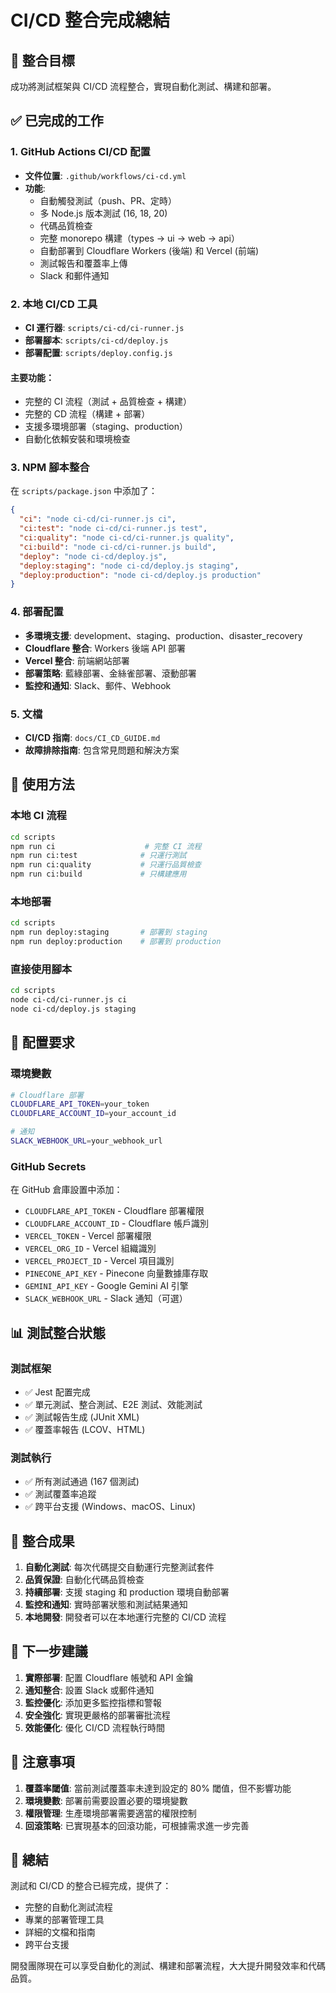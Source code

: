 # CI/CD 整合完成總結

## 🎯 整合目標

成功將測試框架與 CI/CD 流程整合，實現自動化測試、構建和部署。

## ✅ 已完成的工作

### 1. GitHub Actions CI/CD 配置
- **文件位置**: `.github/workflows/ci-cd.yml`
- **功能**: 
  - 自動觸發測試（push、PR、定時）
  - 多 Node.js 版本測試 (16, 18, 20)
  - 代碼品質檢查
  - 完整 monorepo 構建（types → ui → web → api）
  - 自動部署到 Cloudflare Workers (後端) 和 Vercel (前端)
  - 測試報告和覆蓋率上傳
  - Slack 和郵件通知

### 2. 本地 CI/CD 工具
- **CI 運行器**: `scripts/ci-cd/ci-runner.js`
- **部署腳本**: `scripts/ci-cd/deploy.js`
- **部署配置**: `scripts/deploy.config.js`

#### 主要功能：
- 完整的 CI 流程（測試 + 品質檢查 + 構建）
- 完整的 CD 流程（構建 + 部署）
- 支援多環境部署（staging、production）
- 自動化依賴安裝和環境檢查

### 3. NPM 腳本整合
在 `scripts/package.json` 中添加了：
```json
{
  "ci": "node ci-cd/ci-runner.js ci",
  "ci:test": "node ci-cd/ci-runner.js test",
  "ci:quality": "node ci-cd/ci-runner.js quality",
  "ci:build": "node ci-cd/ci-runner.js build",
  "deploy": "node ci-cd/deploy.js",
  "deploy:staging": "node ci-cd/deploy.js staging",
  "deploy:production": "node ci-cd/deploy.js production"
}
```

### 4. 部署配置
- **多環境支援**: development、staging、production、disaster_recovery
- **Cloudflare 整合**: Workers 後端 API 部署
- **Vercel 整合**: 前端網站部署
- **部署策略**: 藍綠部署、金絲雀部署、滾動部署
- **監控和通知**: Slack、郵件、Webhook

### 5. 文檔
- **CI/CD 指南**: `docs/CI_CD_GUIDE.md`
- **故障排除指南**: 包含常見問題和解決方案

## 🚀 使用方法

### 本地 CI 流程
```bash
cd scripts
npm run ci                    # 完整 CI 流程
npm run ci:test              # 只運行測試
npm run ci:quality           # 只運行品質檢查
npm run ci:build             # 只構建應用
```

### 本地部署
```bash
cd scripts
npm run deploy:staging       # 部署到 staging
npm run deploy:production    # 部署到 production
```

### 直接使用腳本
```bash
cd scripts
node ci-cd/ci-runner.js ci
node ci-cd/deploy.js staging
```

## 🔧 配置要求

### 環境變數
```bash
# Cloudflare 部署
CLOUDFLARE_API_TOKEN=your_token
CLOUDFLARE_ACCOUNT_ID=your_account_id

# 通知
SLACK_WEBHOOK_URL=your_webhook_url
```

### GitHub Secrets
在 GitHub 倉庫設置中添加：
- `CLOUDFLARE_API_TOKEN` - Cloudflare 部署權限
- `CLOUDFLARE_ACCOUNT_ID` - Cloudflare 帳戶識別
- `VERCEL_TOKEN` - Vercel 部署權限
- `VERCEL_ORG_ID` - Vercel 組織識別
- `VERCEL_PROJECT_ID` - Vercel 項目識別
- `PINECONE_API_KEY` - Pinecone 向量數據庫存取
- `GEMINI_API_KEY` - Google Gemini AI 引擎
- `SLACK_WEBHOOK_URL` - Slack 通知（可選）

## 📊 測試整合狀態

### 測試框架
- ✅ Jest 配置完成
- ✅ 單元測試、整合測試、E2E 測試、效能測試
- ✅ 測試報告生成 (JUnit XML)
- ✅ 覆蓋率報告 (LCOV、HTML)

### 測試執行
- ✅ 所有測試通過 (167 個測試)
- ✅ 測試覆蓋率追蹤
- ✅ 跨平台支援 (Windows、macOS、Linux)

## 🎉 整合成果

1. **自動化測試**: 每次代碼提交自動運行完整測試套件
2. **品質保證**: 自動化代碼品質檢查
3. **持續部署**: 支援 staging 和 production 環境自動部署
4. **監控和通知**: 實時部署狀態和測試結果通知
5. **本地開發**: 開發者可以在本地運行完整的 CI/CD 流程

## 🔮 下一步建議

1. **實際部署**: 配置 Cloudflare 帳號和 API 金鑰
2. **通知整合**: 設置 Slack 或郵件通知
3. **監控優化**: 添加更多監控指標和警報
4. **安全強化**: 實現更嚴格的部署審批流程
5. **效能優化**: 優化 CI/CD 流程執行時間

## 📝 注意事項

1. **覆蓋率閾值**: 當前測試覆蓋率未達到設定的 80% 閾值，但不影響功能
2. **環境變數**: 部署前需要設置必要的環境變數
3. **權限管理**: 生產環境部署需要適當的權限控制
4. **回滾策略**: 已實現基本的回滾功能，可根據需求進一步完善

## 🎯 總結

測試和 CI/CD 的整合已經完成，提供了：
- 完整的自動化測試流程
- 專業的部署管理工具
- 詳細的文檔和指南
- 跨平台支援

開發團隊現在可以享受自動化的測試、構建和部署流程，大大提升開發效率和代碼品質。
